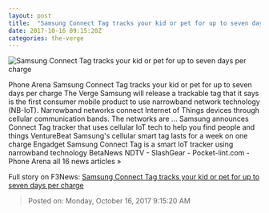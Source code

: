 ```yaml
---
layout: post
title:  "Samsung Connect Tag tracks your kid or pet for up to seven days per charge"
date: 2017-10-16 09:15:20Z
categories: the-verge
---
```


![Samsung Connect Tag tracks your kid or pet for up to seven days per charge](https://cdn.vox-cdn.com/thumbor/1wRvCXRL0BkJbHfyPkNqgcE3rSQ=/0x51:705x420/fit-in/1200x630/cdn.vox-cdn.com/uploads/chorus_asset/file/9468849/Samsung_Connect_Tag_main_1.jpg)

Phone Arena Samsung Connect Tag tracks your kid or pet for up to seven days per charge The Verge Samsung will release a trackable tag that it says is the first consumer mobile product to use narrowband network technology (NB-IoT). Narrowband networks connect Internet of Things devices through cellular communication bands. The networks are ... Samsung announces Connect Tag tracker that uses cellular IoT tech to help you find people and things VentureBeat Samsung's cellular smart tag lasts for a week on one charge Engadget Samsung Connect Tag is a smart IoT tracker using narrowband technology BetaNews NDTV - SlashGear - Pocket-lint.com - Phone Arena all 16 news articles »


Full story on F3News: [Samsung Connect Tag tracks your kid or pet for up to seven days per charge](http://www.f3nws.com/n/Wub3q)

> Posted on: Monday, October 16, 2017 9:15:20 AM

